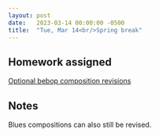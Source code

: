 ```yaml
---
layout: post
date:   2023-03-14 00:00:00 -0500
title:  "Tue, Mar 14<br/>Spring break"
---
```


## Homework assigned

[Optional bebop composition revisions](https://viva.pressbooks.pub/openmusictheory/chapter/jazz-embellishing-chords/#assignments)

## Notes

Blues compositions can also still be revised.